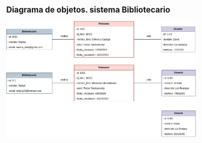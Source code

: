 ## Diagrama de objetos. sistema Bibliotecario

![imagen](./img/diagrama-objeto-biblioteca.drawio.png)